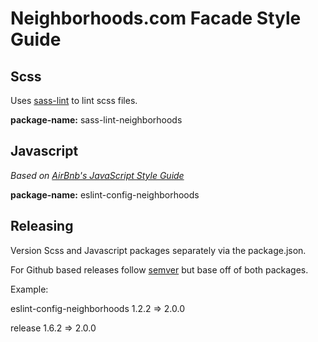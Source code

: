 # Neighborhoods.com Facade Style Guide

## Scss
Uses [sass-lint](https://github.com/sasstools/sass-lint) to lint scss files.

**package-name:** sass-lint-neighborhoods

## Javascript
*Based on [AirBnb's JavaScript Style Guide](https://github.com/airbnb/javascript)*

**package-name:** eslint-config-neighborhoods

## Releasing
Version Scss and Javascript packages separately via the package.json.

For Github based releases follow [semver](http://semver.org/) but base off of both packages.

Example:

eslint-config-neighborhoods 1.2.2 => 2.0.0

release 1.6.2 => 2.0.0
